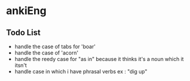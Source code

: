 # ankiEng

## Todo List
- handle the case of tabs for 'boar'
- handle the case of 'acorn'
- handle the reedy case for "as in" because it thinks it's a noun which it itsn't
- handle case in which i have phrasal verbs ex : "dig up"